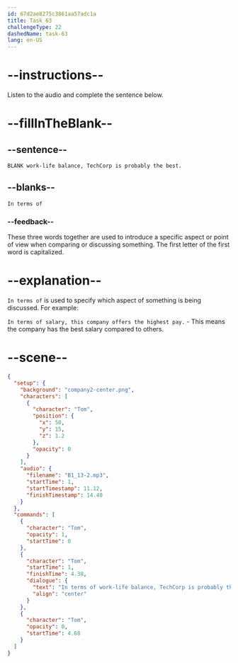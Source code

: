 ```yaml
---
id: 67d2ae8275c3861aa57adc1a
title: Task 63
challengeType: 22
dashedName: task-63
lang: en-US
---
```


<!-- (Audio) Tom: In terms of work-life balance, TechCorp is probably the best. -->

# --instructions--

Listen to the audio and complete the sentence below.

# --fillInTheBlank--

## --sentence--

`BLANK work-life balance, TechCorp is probably the best.`  

## --blanks--

`In terms of`  

### --feedback--

These three words together are used to introduce a specific aspect or point of view when comparing or discussing something. The first letter of the first word is capitalized.

# --explanation--

`In terms of` is used to specify which aspect of something is being discussed. For example:  

`In terms of salary, this company offers the highest pay.` - This means the company has the best salary compared to others.  

# --scene--

```json
{
  "setup": {
    "background": "company2-center.png",
    "characters": [
      {
        "character": "Tom",
        "position": {
          "x": 50,
          "y": 15,
          "z": 1.2
        },
        "opacity": 0
      }
    ],
    "audio": {
      "filename": "B1_13-2.mp3",
      "startTime": 1,
      "startTimestamp": 11.12,
      "finishTimestamp": 14.40
    }
  },
  "commands": [
    {
      "character": "Tom",
      "opacity": 1,
      "startTime": 0
    },
    {
      "character": "Tom",
      "startTime": 1,
      "finishTime": 4.38,
      "dialogue": {
        "text": "In terms of work-life balance, TechCorp is probably the best.",
        "align": "center"
      }
    },
    {
      "character": "Tom",
      "opacity": 0,
      "startTime": 4.68
    }
  ]
}
```
